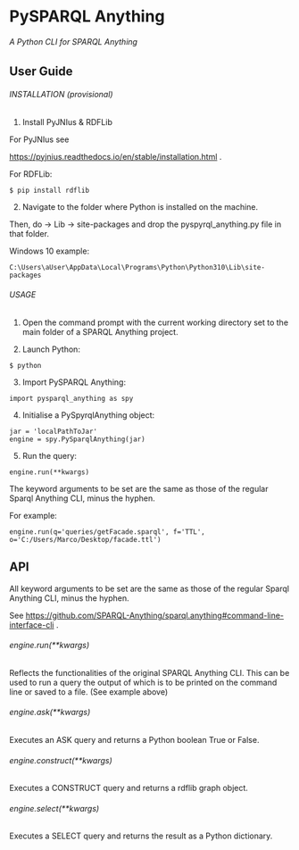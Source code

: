 # PySPARQL Anything
###### A Python CLI for SPARQL Anything

## User Guide

###### INSTALLATION (provisional)

1) Install PyJNIus & RDFLib

For PyJNIus see

https://pyjnius.readthedocs.io/en/stable/installation.html .

For RDFLib:
```
$ pip install rdflib
```

2) Navigate to the folder where Python is installed on the machine. 

Then, do -> Lib -> site-packages and drop the pyspyrql_anything.py file in that folder.

Windows 10 example:
```
C:\Users\aUser\AppData\Local\Programs\Python\Python310\Lib\site-packages
```

###### USAGE

1) Open the command prompt with the current working directory set to the main folder of a SPARQL Anything project.

2) Launch Python: 
```
$ python 
```
   
3) Import PySPARQL Anything: 
```
import pysparql_anything as spy
```

4) Initialise a PySpyrqlAnything object:
``` 
jar = 'localPathToJar'
engine = spy.PySparqlAnything(jar)
```

5) Run the query:
```
engine.run(**kwargs)
```
The keyword arguments to be set are the same as those of the regular Sparql Anything CLI, minus the hyphen. 

For example:
```
engine.run(q='queries/getFacade.sparql', f='TTL', o='C:/Users/Marco/Desktop/facade.ttl')
```

## API

All keyword arguments to be set are the same as those of the regular Sparql Anything CLI, minus the hyphen.

See https://github.com/SPARQL-Anything/sparql.anything#command-line-interface-cli .

###### engine.run(**kwargs)

Reflects the functionalities of the original SPARQL Anything CLI. This can be used to run a query the output of
which is to be printed on the command line or saved to a file. (See example above)

###### engine.ask(**kwargs)

Executes an ASK query and returns a Python boolean True or False.

###### engine.construct(**kwargs)

Executes a CONSTRUCT query and returns a rdflib graph object.

###### engine.select(**kwargs)

Executes a SELECT query and returns the result as a Python dictionary. 